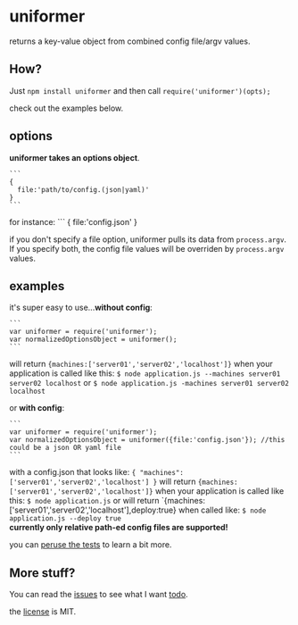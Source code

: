 uniformer
=======

returns a key-value object from combined config file/argv values.

## How?

Just `npm install uniformer` and then call `require('uniformer')(opts);`

check out the examples below.



## options

__uniformer takes an options object__.  
  
    ```
    {
      file:'path/to/config.(json|yaml)'
    }
    ```
for instance:
    ```
    {
      file:'config.json'
    }

if you don't specify a file option, uniformer pulls its data from `process.argv`. If you specify both,
the config file values will be overriden by `process.argv` values.


## examples

it's super easy to use...__without config__:

    ```
    var uniformer = require('uniformer');
    var normalizedOptionsObject = uniformer();
    ```
will return `{machines:['server01','server02','localhost']}` when your application is called like this:
    ```
    $ node application.js --machines server01 server02 localhost
    ```
or
    ```
    $ node application.js -machines server01 server02 localhost
    ```    
  
  
or __with config__:
  
    ```
    var uniformer = require('uniformer');
    var normalizedOptionsObject = uniformer({file:'config.json'}); //this could be a json OR yaml file
    ```
with a config.json that looks like:
    ```
    {
      "machines":['server01','server02','localhost']
    }
    ```
will return `{machines:['server01','server02','localhost']}` when your application is called like this:
    ```
    $ node application.js
    ```
or will return `{machines:['server01','server02','localhost'],deploy:true} when called like:
    ```
    $ node application.js --deploy true
    ```    
__currently only relative path-ed config files are supported!__
  
  

you can [peruse the tests](https://github.com/b3ngr33ni3r/uniformer/blob/master/tests) to learn a bit more.


## More stuff?

You can read the [issues](https://github.com/b3ngr33ni3r/uniformer/issues) to see what I want [todo](https://github.com/b3ngr33ni3r/uniformer/issues?labels=todo).  
  
the [license](https://github.com/b3ngr33ni3r/uniformer/blob/master/LICENSE) is MIT.